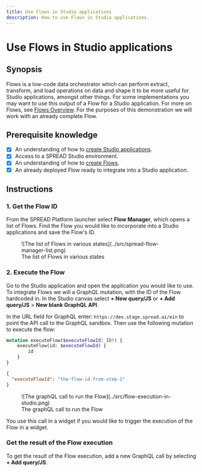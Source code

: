 ```yaml
---
title: Use Flows in Studio applications
description: How to use Flows in Studio applications.
---
```


<!--
README

For guidance on how to write documenation, see https://dev.stage.spread.ai/docs/contributor/guide.html. Contact Documentation when this document is ready for review.
-->

# Use Flows in Studio applications

## Synopsis

Flows is a low-code data orchestrator which can perform extract, transform, and load operations on data and shape it to be more useful for Studio applications, amongst other things. For some implementations you may want to use this output of a Flow for a Studio application. For more on Flows, see [Flows Overview](../../using-flows/using-flows-overview.md). For the purposes of this demonstration we will work with an already complete Flow.  

## Prerequisite knowledge

- [x] An understanding of how to [create Studio applications](../creating-studio-applications.md).
- [x] Access to a SPREAD Studio environment.
- [x] An understanding of how to [create Flows](../../using-flows/using-flows-overview.md).
- [x] An already deployed Flow ready to integrate into a Studio application.

## Instructions

### 1. Get the Flow ID

From the SPREAD Platform launcher select **Flow Manager**, which opens a list of Flows. Find the Flow you would like to incorporate into a Studio applications and save the Flow's ID.

<figure markdown="span">
	![The list of Flows in various states](../src/spread-flow-manager-list.png)
	<figcaption>The list of Flows in various states</figcaption>
</figure>

### 2. Execute the Flow

Go to the Studio application and open the application you would like to use. To integrate Flows we will a GraphQL mutation, with the ID of the Flow hardcoded in. In the Studio canvas select **+ New query/JS** or **+ Add query/JS** > **New blank GraphQL API**.

In the URL field for GraphQL enter: `https://dev.stage.spread.ai/ein` to point the API call to the GraphQL sandbox. Then use the following mutation to execute the flow:

``` graphQL title='Execute a Flow'
mutation executeFlow($executeFlowId: ID!) {
	executeFlow(id: $executeFlowId) {
		id
	}
}
```

``` json title='Object to provide as a variable for the mutation'
{
  "executeFlowId": "the-flow-id-from-step-1"
}
```

<figure markdown="span">
	![The graphQL call to run the Flow](../src/flow-execution-in-studio.png)
	<figcaption>The graphQL call to run the Flow</figcaption>
</figure>

You use this call in a widget if you would like to trigger the execution of the Flow in a widget.

### Get the result of the Flow execution

To get the result of the Flow execution,  add a new GraphQL call by selecting **+ Add query/JS**.
